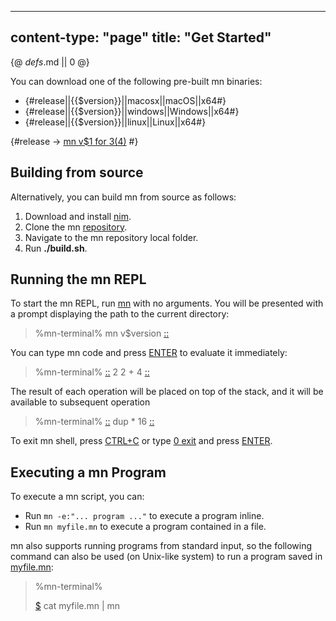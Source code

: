 -----
content-type: "page"
title: "Get Started"
-----
{@ _defs_.md || 0 @}

You can download one of the following pre-built mn binaries:

-   {#release||{{$version}}||macosx||macOS||x64#}
-   {#release||{{$version}}||windows||Windows||x64#}
-   {#release||{{$version}}||linux||Linux||x64#}

{#release -> [mn v$1 for $3 ($4)](https://github.com/h3rald/mn/releases/download/v$1/mn_v$1_$2_$4.zip) #}

## Building from source

Alternatively, you can build mn from source as follows:

1. Download and install [nim](https://nim-lang.org).
3. Clone the mn [repository](https://github.com/h3rald/mn).
4. Navigate to the mn repository local folder.
6. Run **./build.sh**.

## Running the mn REPL

To start the mn REPL, run [mn](class:cmd) with no arguments. You will be presented with a prompt displaying the path to the current directory:

> %mn-terminal%
> mn v$version
> [::](class:prompt)

You can type mn code and press [ENTER](class:kbd) to evaluate it immediately:

> %mn-terminal%
> [::](class:prompt) 2 2 +
> 4
> [::](class:prompt)

The result of each operation will be placed on top of the stack, and it will be available to subsequent operation

> %mn-terminal%
> [::](class:prompt) dup \*
> 16
> [::](class:prompt)

To exit mn shell, press [CTRL+C](class:kbd) or type [0 exit](class:cmd) and press [ENTER](class:kbd).

## Executing a mn Program

To execute a mn script, you can:

-   Run `mn -e:"... program ..."` to execute a program inline.
-   Run `mn myfile.mn` to execute a program contained in a file.

mn also supports running programs from standard input, so the following command can also be used (on Unix-like system) to run a program saved in [myfile.mn](class:file):

> %mn-terminal%
>
> [$](class:prompt) cat myfile.mn | mn